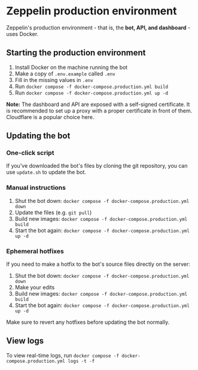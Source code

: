 # Zeppelin production environment
Zeppelin's production environment - that is, the **bot, API, and dashboard** - uses Docker.

## Starting the production environment
1. Install Docker on the machine running the bot
2. Make a copy of `.env.example` called `.env`
3. Fill in the missing values in `.env`
4. Run `docker compose -f docker-compose.production.yml build`
5. Run `docker compose -f docker-compose.production.yml up -d`

**Note:** The dashboard and API are exposed with a self-signed certificate. It is recommended to set up a proxy with a proper certificate in front of them. Cloudflare is a popular choice here.

## Updating the bot

### One-click script
If you've downloaded the bot's files by cloning the git repository, you can use `update.sh` to update the bot.

### Manual instructions
1. Shut the bot down: `docker compose -f docker-compose.production.yml down`
2. Update the files (e.g. `git pull`)
3. Build new images: `docker compose -f docker-compose.production.yml build`
3. Start the bot again: `docker compose -f docker-compose.production.yml up -d`

### Ephemeral hotfixes
If you need to make a hotfix to the bot's source files directly on the server:
1. Shut the bot down: `docker compose -f docker-compose.production.yml down`
2. Make your edits
3. Build new images: `docker compose -f docker-compose.production.yml build`
4. Start the bot again: `docker compose -f docker-compose.production.yml up -d`

Make sure to revert any hotfixes before updating the bot normally.

## View logs
To view real-time logs, run `docker compose -f docker-compose.production.yml logs -t -f`
